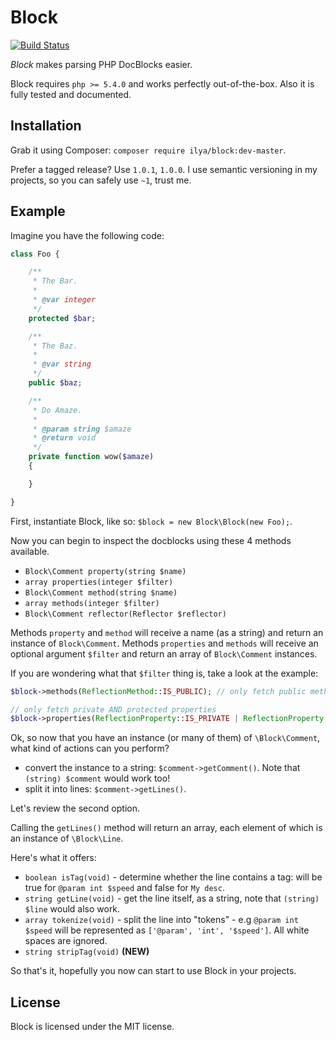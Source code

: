 # Block

[![Build Status](https://travis-ci.org/ilya-dev/block.svg?branch=master)](https://travis-ci.org/ilya-dev/block)

*Block* makes parsing PHP DocBlocks easier.


Block requires `php >= 5.4.0` and works perfectly out-of-the-box.
Also it is fully tested and documented.

## Installation

Grab it using Composer: `composer require ilya/block:dev-master`.


Prefer a tagged release? Use `1.0.1`, `1.0.0`. I use semantic versioning in my projects, 
so you can safely use `~1`, trust me.

## Example

Imagine you have the following code:

```php
class Foo {

    /**
     * The Bar.
     *
     * @var integer
     */
    protected $bar;

    /**
     * The Baz.
     *
     * @var string
     */
    public $baz;

    /**
     * Do Amaze.
     *
     * @param string $amaze
     * @return void
     */
    private function wow($amaze)
    {

    }

}
```

First, instantiate Block, like so: `$block = new Block\Block(new Foo);`.


Now you can begin to inspect the docblocks using these 4 methods available.

+ `Block\Comment property(string $name)`
+ `array properties(integer $filter)`
+ `Block\Comment method(string $name)`
+ `array methods(integer $filter)`
+ `Block\Comment reflector(Reflector $reflector)`

Methods `property` and `method` will receive a name (as a string) and return an instance
of `Block\Comment`. Methods `properties` and `methods` will receive an optional argument `$filter` 
and return an array of `Block\Comment` instances.


If you are wondering what that `$filter` thing is, take a look at the example:

```php
$block->methods(ReflectionMethod::IS_PUBLIC); // only fetch public methods

// only fetch private AND protected properties
$block->properties(ReflectionProperty::IS_PRIVATE | ReflectionProperty::IS_PROTECTED);
```


Ok, so now that you have an instance (or many of them) of `\Block\Comment`, 
what kind of actions can you perform?

+ convert the instance to a string: `$comment->getComment()`. Note that `(string) $comment` would work too!
+ split it into lines: `$comment->getLines()`.

Let's review the second option.


Calling the `getLines()` method will return an array, each element of which is an instance of `\Block\Line`.


Here's what it offers:

+ `boolean isTag(void)` - determine whether the line contains a tag: will be true for `@param int $speed` and false for `My desc`. 
+ `string getLine(void)` - get the line itself, as a string, note that `(string) $line` would also work.
+ `array tokenize(void)` - split the line into "tokens" - e.g `@param int $speed` will be represented as `['@param', 'int', '$speed']`. All white spaces are ignored.
+ `string stripTag(void)` **(NEW)**

So that's it, hopefully you now can start to use Block in your projects.

## License 

Block is licensed under the MIT license.
